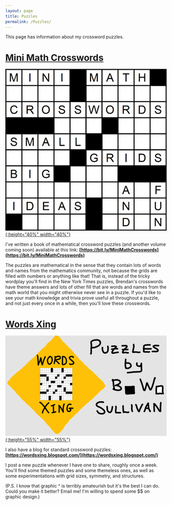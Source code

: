 ```yaml
---
layout: page
title: Puzzles
permalink: /Puzzles/
---
```


This page has information about my crossword puzzles.

# [Mini Math Crosswords ](https://bit.ly/MiniMathCrosswords)

[![cover-page-puzzle](/assets/images/cover-page-puzzle.png){:height="40%" width="40%"}](https://bit.ly/MiniMathCrosswords)

I've written a book of mathematical crossword puzzles (and another volume coming soon) available at this link: **[https://bit.ly/MiniMathCrosswords](https://bit.ly/MiniMathCrosswords)**

The puzzles are mathematical in the sense that they contain lots of words and names from the mathematics community, not because the grids are filled with numbers or anything like that! That is, instead of the tricky wordplay you'll find in the New York Times puzzles, Brendan's crosswords have theme answers and lots of other fill that are words and names from the math world that you might otherwise never see in a puzzle. If you'd like to see your math knowledge and trivia prove useful all throughout a puzzle, and not just every once in a while, then you'll love these crosswords. 

# [Words Xing](https://wordsxing.blogspot.com/)

[![puzzle-blog-logo-2](/assets/images/puzzle-blog-logo-2.png){:height="55%" width="55%"}](https://wordsxing.blogspot.com/)

I also have a blog for standard crossword puzzles: **[https://wordsxing.blogspot.com/](https://wordsxing.blogspot.com/)**

I post a new puzzle whenever I have one to share, roughly once a week. You'll find some themed puzzles and some themeless ones, as well as some experimentations with grid sizes, symmetry, and structures.

(P.S. I know that graphic ^ is terribly amateurish but it's the best I can do. Could you make it better? Email me! I'm willing to spend some $$ on graphic design.)